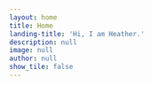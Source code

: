 ```yaml
---
layout: home
title: Home
landing-title: 'Hi, I am Heather.'
description: null
image: null
author: null
show_tile: false
---
```

